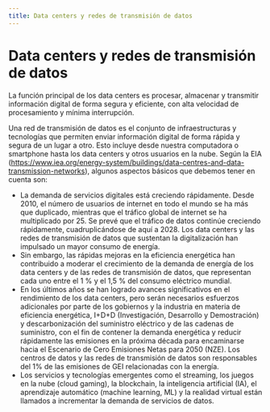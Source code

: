 ```yaml
---
title: Data centers y redes de transmisión de datos
---
```


# Data centers y redes de transmisión de datos

La función principal de los data centers es procesar, almacenar y transmitir información digital de forma segura y eficiente, con alta velocidad de procesamiento y mínima interrupción. 

Una red de transmisión de datos es el conjunto de infraestructuras y tecnologías que permiten enviar información digital de forma rápida y segura de un lugar a otro. Esto incluye desde nuestra computadora o smartphone hasta los data centers y otros usuarios en la nube.
Según la EIA (https://www.iea.org/energy-system/buildings/data-centres-and-data-transmission-networks), algunos aspectos básicos que debemos tener en cuenta son: 

- La demanda de servicios digitales está creciendo rápidamente. Desde 2010, el número de usuarios de internet en todo el mundo se ha más que duplicado, mientras que el tráfico global de internet se ha multiplicado por 25. Se prevé que el tráfico de datos continúe creciendo rápidamente, cuadruplicándose de aquí a 2028. Los data centers y las redes de transmisión de datos que sustentan la digitalización han impulsado un mayor consumo de energía. 
- Sin embargo, las rápidas mejoras en la eficiencia energética han contribuido a moderar el crecimiento de la demanda de energía de los data centers y de las redes de transmisión de datos, que representan cada uno entre el 1 % y el 1,5 % del consumo eléctrico mundial.
- En los últimos años se han logrado avances significativos en el rendimiento de los data centers, pero serán necesarios esfuerzos adicionales por parte de los gobiernos y la industria en materia de eficiencia energética, I+D+D (Investigación, Desarrollo y Demostración) y descarbonización del suministro eléctrico y de las cadenas de suministro, con el fin de contener la demanda energética y reducir rápidamente las emisiones en la próxima década para encaminarse hacia el Escenario de Cero Emisiones Netas para 2050 (NZE). Los centros de datos y las redes de transmisión de datos son responsables del 1% de las emisiones de GEI relacionadas con la energía.  
- Los servicios y tecnologías emergentes como el streaming, los juegos en la nube (cloud gaming), la blockchain, la inteligencia artificial (IA), el aprendizaje automático (machine learning, ML) y la realidad virtual están llamados a incrementar la demanda de servicios de datos. 

